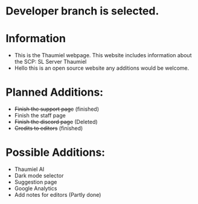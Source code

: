 # Developer branch is selected.
# Information
* This is the Thaumiel webpage. This website includes information about the SCP: SL Server Thaumiel
* Hello this is an open source website any additions would be welcome.

# Planned Additions:
* ~~Finish the support page~~ (finished)
* Finish the staff page
* ~~Finish the discord page~~ (Deleted)
* ~~Credits to editors~~ (finished)

# Possible Additions:
* Thaumiel AI
* Dark mode selector
* Suggestion page
* Google Analytics
* Add notes for editors (Partly done)
